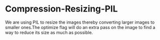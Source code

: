 # Compression-Resizing-PIL
We are using PIL to resize the images thereby converting larger images to smaller ones.The optimize flag will do an extra pass on the image to find a way to reduce its size as much as possible.
